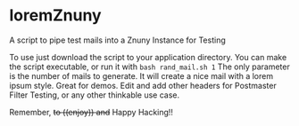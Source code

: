 # loremZnuny
A script to pipe test mails into a Znuny Instance for Testing

To use just download the script to your application directory. You can make the script executable, or run it with ``bash rand_mail.sh 1`` The only parameter is the number of mails to generate. It will create a nice mail with a lorem ipsum style. Great for demos. Edit and add other headers for Postmaster Filter Testing, or any other thinkable use case.

Remember, ~~to ((enjoy)) and~~ Happy Hacking!!
